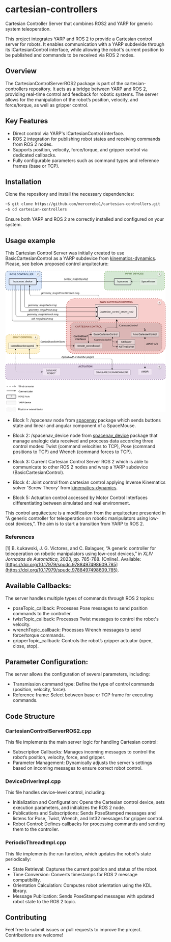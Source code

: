 # cartesian-controllers
 
Cartesian Controller Server that combines ROS2 and YARP for generic system teleoperation.

This project integrates YARP and ROS 2 to provide a Cartesian control server for robots. It enables communication with a YARP subdevide through its ICartesianControl interface, while allowing the robot's current position to be published and commands to be received via ROS 2 nodes.


## Overview
The CartesianControlServerROS2 package is part of the cartesian-controllers repository. It acts as a bridge between YARP and ROS 2, providing real-time control and feedback for robotic systems. The server allows for the manipulation of the robot’s position, velocity, and force/torque, as well as gripper control.


## Key Features
* Direct control via YARP's ICartesianControl interface.
* ROS 2 integration for publishing robot states and receiving commands from ROS 2 nodes.
* Supports position, velocity, force/torque, and gripper control via dedicated callbacks.
* Fully configurable parameters such as command types and reference frames (base or TCP).


## Installation
Clone the repository and install the necessary dependencies:

```bash
~$ git clone https://github.com/mercerebo1/cartesian-controllers.git
~$ cd cartesian-controllers
```

Ensure both YARP and ROS 2 are correctly installed and configured on your system.


## Usage example
This Cartesian Control Server was initially created to use BasicCartesianControl as a YARP subdevice from [kinematics-dynamics](https://github.com/roboticslab-uc3m/kinematics-dynamics/tree/master/libraries/YarpPlugins/BasicCartesianControl). Please, see below proposed control arquitecture:

![Control arquitecture proposed.](fig/CartesianControlServer_ROS2-YARP.png)

* Block 1: /spacenav node from [spacenav](https://index.ros.org/p/spacenav/#humble-overview) package which sends buttons state and linear and angular component of a SpaceMouse.

* Block 2: /spacenav_device node from [spacenav_device](https://github.com/mercerebo1/spacenav_device) package that manage analogic data received and proccess data according three control modes: Twist (command velocities to TCP), Pose (command positions to TCP) and Wrench (command forces to TCP).

* Block 3: Current Cartesian Control Server ROS 2 which is able to communicate to other ROS 2 nodes and wrap a YARP subdevice (BasicCartesianControl).

* Block 4: Joint control from cartesian control applying Inverse Kinematics solver 'Screw Theory' from [kinematics-dynamics](https://github.com/roboticslab-uc3m/kinematics-dynamics/tree/master/libraries/ScrewTheoryLib).

* Block 5: Actuation control accessed by Motor Control Interfaces differentiating between simulated and real environment.

This control arquitecture is a modification from the arquitecture presented in “A generic controller for teleoperation on robotic manipulators using low-cost devices,”. The aim is to start a transition from YARP to ROS 2.


### References

[1] B. Łukawski, J. G. Victores, and C. Balaguer, “A generic controller for teleoperation on robotic manipulators using low-cost devices,” in *XLIV Jornadas de Automática*, 2023, pp. 785-788. [Online]. Available: [https://doi.org/10.17979/spudc.9788497498609.785](https://doi.org/10.17979/spudc.9788497498609.785).



## Available Callbacks:
The server handles multiple types of commands through ROS 2 topics:

* poseTopic_callback: Processes Pose messages to send position commands to the controller.
* twistTopic_callback: Processes Twist messages to control the robot's velocity.
* wrenchTopic_callback: Processes Wrench messages to send force/torque commands.
* gripperTopic_callback: Controls the robot’s gripper actuator (open, close, stop).

## Parameter Configuration:
The server allows the configuration of several parameters, including:

* Transmission command type: Define the type of control commands (position, velocity, force).
* Reference frame: Select between base or TCP frame for executing commands.

## Code Structure

### CartesianControlServerROS2.cpp
This file implements the main server logic for handling Cartesian control:

* Subscription Callbacks: Manages incoming messages to control the robot’s position, velocity, force, and gripper.
* Parameter Management: Dynamically adjusts the server's settings based on incoming messages to ensure correct robot control.


### DeviceDriverImpl.cpp
This file handles device-level control, including:

* Initialization and Configuration: Opens the Cartesian control device, sets execution parameters, and initializes the ROS 2 node.
* Publications and Subscriptions: Sends PoseStamped messages and listens for Pose, Twist, Wrench, and Int32 messages for gripper control.
* Robot Control: Defines callbacks for processing commands and sending them to the controller.


### PeriodicThreadImpl.cpp
This file implements the run function, which updates the robot's state periodically:

* State Retrieval: Captures the current position and status of the robot.
* Time Conversion: Converts timestamps for ROS 2 message compatibility.
* Orientation Calculation: Computes robot orientation using the KDL library.
* Message Publication: Sends PoseStamped messages with updated robot state to the ROS 2 topic.


## Contributing
Feel free to submit issues or pull requests to improve the project. Contributions are welcome!


